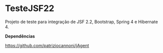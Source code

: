 # TesteJSF22
Projeto de teste para integração de JSF 2.2, Bootstrap, Spring 4 e Hibernate 4.

<b>Dependências</b>

https://github.com/patriziocannoni/jAgent
